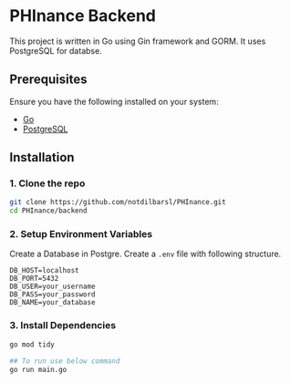 # PHInance Backend

This project is written in Go using Gin framework and GORM. It uses PostgreSQL for databse.

## Prerequisites

Ensure you have the following installed on your system:

- [Go](https://go.dev/dl/)
- [PostgreSQL](https://www.postgresql.org/download/)

## Installation

### 1. Clone the repo

```bash
git clone https://github.com/notdilbarsl/PHInance.git
cd PHInance/backend
```

### 2. Setup Environment Variables

Create a Database in Postgre.
Create a `.env` file with following structure.

```.env
DB_HOST=localhost
DB_PORT=5432
DB_USER=your_username
DB_PASS=your_password
DB_NAME=your_database
```

### 3. Install Dependencies

```bash
go mod tidy

## To run use below command
go run main.go
```
